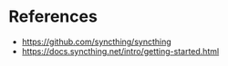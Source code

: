 # References

- https://github.com/syncthing/syncthing
- https://docs.syncthing.net/intro/getting-started.html
